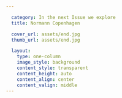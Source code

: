 ```yaml
---

  category: In the next Issue we explore
  title: Normann Copenhagen

  cover_url: assets/end.jpg
  thumb_url: assets/end.jpg

  layout:
    type: one-column
    image_style: background
    content_style: transparent
    content_height: auto
    content_align: center
    content_valign: middle
---
```


